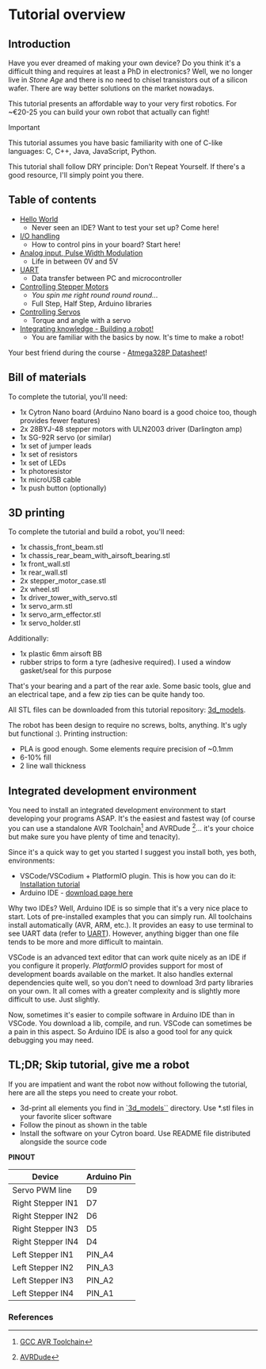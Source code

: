 # Tutorial overview

## Introduction

Have you ever dreamed of making your own device? Do you think it's a difficult thing and requires at least a PhD in electronics?
Well, we no longer live in *Stone Age* and there is no need to chisel transistors out of a silicon wafer. There are way better solutions on the market nowadays.

This tutorial presents an affordable way to your very first robotics. For ~€20-25 you can build your own robot that actually can fight! 

> [!IMPORTANT]
> This tutorial assumes you have basic familiarity with one of C-like languages: C, C++, Java, JavaScript, Python.

This tutorial shall follow DRY principle: Don't Repeat Yourself. If there's a good resource, I'll simply point you there.

## Table of contents 
* [Hello World](chapters/0_hello_world.md)
  * Never seen an IDE? Want to test your set up? Come here!
* [I/O handling](chapters/1_io_handling.md)
  *  How to control pins in your board? Start here!
* [Analog input, Pulse Width Modulation](chapters/2_analog_and_pwm.md)
  * Life in between 0V and 5V
* [UART](chapters/3_uart.md)
  * Data transfer between PC and microcontroller
* [Controlling Stepper Motors](chapters/4_stepper_motor.md)
  * *You spin me right round round round...*
  * Full Step, Half Step, Arduino libraries
* [Controlling Servos](chapters/5_servo.md)
  * Torque and angle with a servo
* [Integrating knowledge - Building a robot!](chapters/6_robot_integration.md)
  * You are familiar with the basics by now. It's time to make a robot!

Your best friend during the course - [Atmega328P Datasheet](https://ww1.microchip.com/downloads/en/DeviceDoc/Atmel-7810-Automotive-Microcontrollers-ATmega328P_Datasheet.pdf)!

## Bill of materials

To complete the tutorial, you'll need:

* 1x Cytron Nano board (Arduino Nano board is a good choice too, though provides fewer features)
* 2x 28BYJ-48 stepper motors with ULN2003 driver (Darlington amp)
* 1x SG-92R servo (or similar)
* 1x set of jumper leads
* 1x set of resistors
* 1x set of LEDs
* 1x photoresistor 
* 1x microUSB cable
* 1x push button (optionally)

## 3D printing
To complete the tutorial and build a robot, you'll need:

* 1x chassis_front_beam.stl 
* 1x chassis_rear_beam_with_airsoft_bearing.stl 
* 1x front_wall.stl  
* 1x rear_wall.stl 
* 2x stepper_motor_case.stl 
* 2x wheel.stl
* 1x driver_tower_with_servo.stl
* 1x servo_arm.stl
* 1x servo_arm_effector.stl
* 1x servo_holder.stl

Additionally:
* 1x plastic 6mm airsoft BB
* rubber strips to form a tyre (adhesive required). I used a window gasket/seal for this purpose

That's your bearing and a part of the rear axle. Some basic tools, glue 
and an electrical tape, and a few zip ties can be quite handy too.

All STL files can be downloaded from this tutorial repository: [3d_models](https://github.com/krkruk/arduino-robot-tutorial/tree/master/3d_models). 

The robot has been design to require no screws, bolts, anything. It's ugly but functional :).
Printing instruction:

* PLA is good enough. Some elements require precision of ~0.1mm 
* 6-10% fill
* 2 line wall thickness

## Integrated development environment

You need to install an integrated development environment to start developing your programs ASAP. It's the easiest and fastest way (of course you can use a standalone AVR Toolchain[^1] and AVRDude [^2]... it's your choice but make sure you have plenty of time and tenacity).

Since it's a quick way to get you started I suggest you install both, yes both, environments:

* VSCode/VSCodium + PlatformIO plugin. This is how you can do it: [Installation tutorial](https://docs.platformio.org/en/latest/integration/ide/vscode.html#ide-vscode)
* Arduino IDE - [download page here](https://www.arduino.cc/en/software)

Why two IDEs? Well, Arduino IDE is so simple that it's a very nice place to start. Lots of pre-installed examples that you can simply run. All toolchains install automatically (AVR, ARM, etc.). It provides an easy to use terminal to see UART data (refer to [UART](chapters/3_uart.md)). However, anything bigger than one file tends to be more and more difficult to maintain. 

VSCode is an advanced text editor that can work quite nicely as an IDE if you configure it properly. *PlatformIO* provides support for most of development boards available on the market. It also handles external dependencies quite well, so you don't need to download 3rd party libraries on your own. It all comes with a greater complexity and is slightly more difficult to use. Just slightly.

Now, sometimes it's easier to compile software in Arduino IDE than in VSCode. You download a lib, compile, and run. VSCode can sometimes be a pain in this aspect. So Arduino IDE is also a good tool for any quick debugging you may need.


## TL;DR; Skip tutorial, give me a robot

If you are impatient and want the robot now without following the tutorial,
here are all the steps you need to create your robot.

* 3d-print all elements you find in [`3d_models``](https://github.com/krkruk/arduino-robot-tutorial/tree/master/3d_models) directory. Use \*.stl files
  in your favorite slicer software
* Follow the pinout as shown in the table
* Install the software on your Cytron board. Use README file distributed alongside
  the source code

**PINOUT**

| Device            | Arduino Pin |
| ----------------- | ----------- |
| Servo PWM line    | D9          |
| Right Stepper IN1 | D7          |
| Right Stepper IN2 | D6          |
| Right Stepper IN3 | D5          |
| Right Stepper IN4 | D4          |
| Left Stepper IN1  | PIN_A4      |
| Left Stepper IN2  | PIN_A3      |
| Left Stepper IN3  | PIN_A2      |
| Left Stepper IN4  | PIN_A1      |


### References

[^1]: [GCC AVR Toolchain](https://www.microchip.com/en-us/tools-resources/develop/microchip-studio/gcc-compilers)
[^2]: [AVRDude](https://github.com/avrdudes/avrdude)
